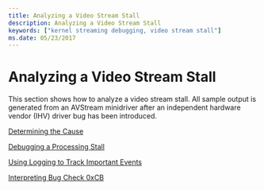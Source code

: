 ```yaml
---
title: Analyzing a Video Stream Stall
description: Analyzing a Video Stream Stall
keywords: ["kernel streaming debugging, video stream stall"]
ms.date: 05/23/2017
---
```


# Analyzing a Video Stream Stall


This section shows how to analyze a video stream stall. All sample output is generated from an AVStream minidriver after an independent hardware vendor (IHV) driver bug has been introduced.

[Determining the Cause](determining-the-cause-of-a-video-stream-stall.md)

[Debugging a Processing Stall](debugging-a-processing-stall.md)

[Using Logging to Track Important Events](using-logging-to-track-important-events.md)

[Interpreting Bug Check 0xCB](interpreting-bug-check-0xcb.md)

 

 





